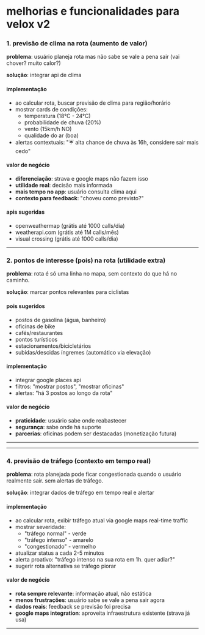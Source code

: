 # melhorias e funcionalidades para velox v2

### 1. previsão de clima na rota (aumento de valor)

**problema**: usuário planeja rota mas não sabe se vale a pena sair (vai chover? muito calor?)

**solução**: integrar api de clima

#### implementação
- ao calcular rota, buscar previsão de clima para região/horário
- mostrar cards de condições:
  - temperatura (18°C - 24°C)
  - probabilidade de chuva (20%)
  - vento (15km/h NO)
  - qualidade do ar (boa)
- alertas contextuais: "☔ alta chance de chuva às 16h, considere sair mais cedo"

#### valor de negócio
- **diferenciação**: strava e google maps não fazem isso
- **utilidade real**: decisão mais informada
- **mais tempo no app**: usuário consulta clima aqui
- **contexto para feedback**: "choveu como previsto?"

#### apis sugeridas
- openweathermap (grátis até 1000 calls/dia)
- weatherapi.com (grátis até 1M calls/mês)
- visual crossing (grátis até 1000 calls/dia)

---

### 2. pontos de interesse (pois) na rota (utilidade extra)

**problema**: rota é só uma linha no mapa, sem contexto do que há no caminho.

**solução**: marcar pontos relevantes para ciclistas

#### pois sugeridos
- postos de gasolina (água, banheiro)
- oficinas de bike
- cafés/restaurantes
- pontos turísticos
- estacionamentos/bicicletários
- subidas/descidas íngremes (automático via elevação)

#### implementação
- integrar google places api
- filtros: "mostrar postos", "mostrar oficinas"
- alertas: "há 3 postos ao longo da rota"

#### valor de negócio
- **praticidade**: usuário sabe onde reabastecer
- **segurança**: sabe onde há suporte
- **parcerias**: oficinas podem ser destacadas (monetização futura)

---
---

### 4. previsão de tráfego (contexto em tempo real)

**problema**: rota planejada pode ficar congestionada quando o usuário realmente sair. sem alertas de tráfego.

**solução**: integrar dados de tráfego em tempo real e alertar

#### implementação
- ao calcular rota, exibir tráfego atual via google maps real-time traffic
- mostrar severidade:
  - "tráfego normal" - verde
  - "tráfego intenso" - amarelo
  - "congestionado" - vermelho
- atualizar status a cada 2-5 minutos
- alerta proativo: "tráfego intenso na sua rota em 1h. quer adiar?"
- sugerir rota alternativa se tráfego piorar

#### valor de negócio
- **rota sempre relevante**: informação atual, não estática
- **menos frustrações**: usuário sabe se vale a pena sair agora
- **dados reais**: feedback se previsão foi precisa
- **google maps integration**: aproveita infraestrutura existente (strava já usa)

---



